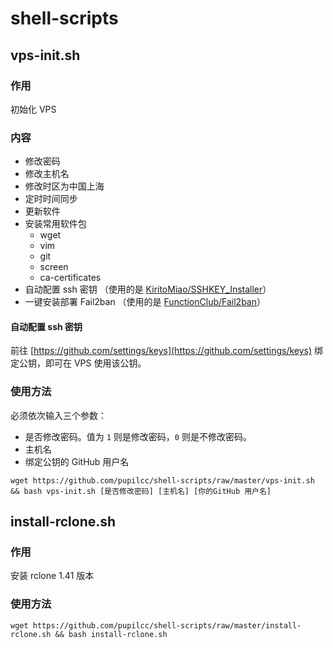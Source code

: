 # shell-scripts

## vps-init.sh

### 作用

初始化 VPS

### 内容

* 修改密码
* 修改主机名
* 修改时区为中国上海
* 定时时间同步
* 更新软件
* 安装常用软件包
  * wget
  * vim
  * git
  * screen
  * ca-certificates
* 自动配置 ssh 密钥 （使用的是 [KiritoMiao/SSHKEY_Installer](https://github.com/KiritoMiao/SSHKEY_Installer)）
* 一键安装部署 Fail2ban （使用的是 [FunctionClub/Fail2ban](https://github.com/FunctionClub/Fail2ban/)）

#### 自动配置 ssh 密钥

前往 [https://github.com/settings/keys](https://github.com/settings/keys) 绑定公钥，即可在 VPS 使用该公钥。

### 使用方法

必须依次输入三个参数：

* 是否修改密码。值为 `1` 则是修改密码，`0` 则是不修改密码。
* 主机名
* 绑定公钥的 GitHub 用户名

`wget https://github.com/pupilcc/shell-scripts/raw/master/vps-init.sh && bash vps-init.sh [是否修改密码] [主机名] [你的GitHub 用户名]`

## install-rclone.sh

### 作用

安装 rclone 1.41 版本

### 使用方法

`wget https://github.com/pupilcc/shell-scripts/raw/master/install-rclone.sh && bash install-rclone.sh`